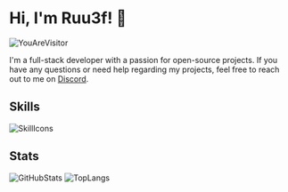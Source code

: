 # Hi, I'm Ruu3f! 👋

![YouAreVisitor](https://komarev.com/ghpvc/?username=Ruu3f&label=You+Are+Visitor&color=blueviolet&style=for-the-badge)

I'm a full-stack developer with a passion for open-source projects. If you have any questions or need help regarding my projects, feel free to reach out to me on [Discord](https://discord.com/invite/UxJZMUqbsb).

## Skills

![SkillIcons](https://skillicons.dev/icons?i=py,html,css,js,git,github,regex,bots,aws,mongodb,sqlite)

## Stats

![GitHubStats](https://github-readme-stats.vercel.app/api?username=Ruu3f&show_icons=true&title_color=blueviolet&bg_color=00000000&icon_color=blueviolet&hide_border=true&text_color=AFE1AF&card_width=350)
![TopLangs](https://github-readme-stats.vercel.app/api/top-langs/?username=Ruu3f&layout=compact&title_color=blueviolet&bg_color=00000000&icon_color=blueviolet&hide_border=true&text_color=AFE1AF&card_width=350)
